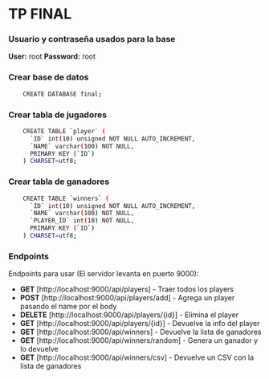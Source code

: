# TP FINAL

### Usuario y contraseña usados para la base
**User:** root
**Password:** root

### Crear base de datos 
```bash
    CREATE DATABASE final;
```

### Crear tabla de jugadores 
```bash
    CREATE TABLE `player` (
	  `ID` int(10) unsigned NOT NULL AUTO_INCREMENT,
	  `NAME` varchar(100) NOT NULL,
	  PRIMARY KEY (`ID`)
	) CHARSET=utf8;
```

### Crear tabla de ganadores 
```bash
    CREATE TABLE `winners` (
	  `ID` int(10) unsigned NOT NULL AUTO_INCREMENT,
	  `NAME` varchar(100) NOT NULL,
	  `PLAYER_ID` int(10) NOT NULL,
	  PRIMARY KEY (`ID`)
	) CHARSET=utf8;
```

### Endpoints

Endpoints para usar (El servidor levanta en puerto 9000):

* **GET** [http://localhost:9000/api/players] - Traer todos los players
* **POST** [http://localhost:9000/api/players/add] - Agrega un player pasando el name por el body
* **DELETE** [http://localhost:9000/api/players/{id}] - Elimina el player
* **GET** [http://localhost:9000/api/players/{id}] - Devuelve la info del player
* **GET** [http://localhost:9000/api/winners] - Devuelve la lista de ganadores
* **GET** [http://localhost:9000/api/winners/random] - Genera un ganador y lo devuelve
* **GET** [http://localhost:9000/api/winners/csv] - Devuelve un CSV con la lista de ganadores
